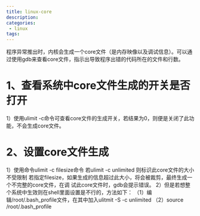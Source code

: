 ```yaml
---
title: linux-core
description:
categories:
 - linux
tags:
---
```


程序异常推出时，内核会生成一个core文件（是内存映像以及调试信息）。可以通过使用gdb来查看core文件，指示出导致程序出错的代码所在的文件和行数。

# 1、查看系统中core文件生成的开关是否打开
1）使用ulimit -c命令可查看core文件的生成开关，若结果为0，则便是关闭了此功能，不会生成core文件。

# 2、设置core文件生成
1）使用命令ulimit -c filesize命令
        若ulimit -c unlimited 则标识此core文件的大小不受限制
        若指定filesize，如果生成的信息超过此大小，将会被裁剪，最终生成一个不完整的core文件，在调 
        试此core文件时，gdb会提示错误。
2）但是若想整个系统中生效则在shell里面设置是不行的，方法如下：
    （1）编辑/root/.bash_profile文件，在其中加入ulitmit -S -c unlimited
    （2）source /root/.bash_profile
